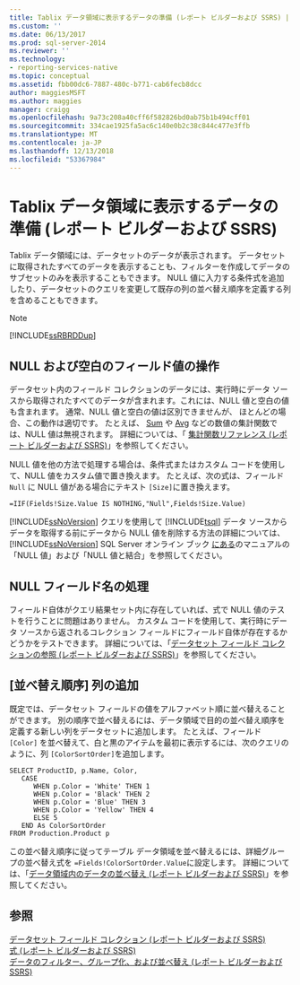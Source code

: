 ```yaml
---
title: Tablix データ領域に表示するデータの準備 (レポート ビルダーおよび SSRS) | Microsoft Docs
ms.custom: ''
ms.date: 06/13/2017
ms.prod: sql-server-2014
ms.reviewer: ''
ms.technology:
- reporting-services-native
ms.topic: conceptual
ms.assetid: fbb00dc6-7887-480c-b771-cab6fecb8dcc
author: maggiesMSFT
ms.author: maggies
manager: craigg
ms.openlocfilehash: 9a73c208a40cff6f582826bd0ab75b1b494cff01
ms.sourcegitcommit: 334cae1925fa5ac6c140e0b2c38c844c477e3ffb
ms.translationtype: MT
ms.contentlocale: ja-JP
ms.lasthandoff: 12/13/2018
ms.locfileid: "53367984"
---
```

# <a name="preparing-data-for-display-in-a-tablix-data-region-report-builder-and-ssrs"></a>Tablix データ領域に表示するデータの準備 (レポート ビルダーおよび SSRS)
  Tablix データ領域には、データセットのデータが表示されます。 データセットに取得されたすべてのデータを表示することも、フィルターを作成してデータのサブセットのみを表示することもできます。 NULL 値に入力する条件式を追加したり、データセットのクエリを変更して既存の列の並べ替え順序を定義する列を含めることもできます。  
  
> [!NOTE]  
>  [!INCLUDE[ssRBRDDup](../../includes/ssrbrddup-md.md)]  
  
## <a name="working-with-nulls-and-blanks-in-field-values"></a>NULL および空白のフィールド値の操作  
 データセット内のフィールド コレクションのデータには、実行時にデータ ソースから取得されたすべてのデータが含まれます。これには、NULL 値と空白の値も含まれます。 通常、NULL 値と空白の値は区別できませんが、 ほとんどの場合、この動作は適切です。 たとえば、 [Sum](report-builder-functions-sum-function.md) や [Avg](report-builder-functions-avg-function.md) などの数値の集計関数では、NULL 値は無視されます。 詳細については、「 [集計関数リファレンス (レポート ビルダーおよび SSRS)](report-builder-functions-aggregate-functions-reference.md)」を参照してください。  
  
 NULL 値を他の方法で処理する場合は、条件式またはカスタム コードを使用して、NULL 値をカスタム値で置き換えます。 たとえば、次の式は、フィールド `Null` に NULL 値がある場合にテキスト `[Size]`に置き換えます。  
  
```  
=IIF(Fields!Size.Value IS NOTHING,"Null",Fields!Size.Value)  
```  
  
 [!INCLUDE[ssNoVersion](../../includes/ssnoversion-md.md)] クエリを使用して [!INCLUDE[tsql](../../includes/tsql-md.md)] データ ソースからデータを取得する前にデータから NULL 値を削除する方法の詳細については、 [!INCLUDE[ssNoVersion](../../includes/ssnoversion-md.md)] SQL Server オンライン ブック [にある](https://go.microsoft.com/fwlink/?linkid=120955)のマニュアルの「NULL 値」および「NULL 値と結合」を参照してください。  
  
## <a name="handling-null-field-names"></a>NULL フィールド名の処理  
 フィールド自体がクエリ結果セット内に存在していれば、式で NULL 値のテストを行うことに問題はありません。 カスタム コードを使用して、実行時にデータ ソースから返されるコレクション フィールドにフィールド自体が存在するかどうかをテストできます。 詳細については、「[データセット フィールド コレクションの参照 &#40;レポート ビルダーおよび SSRS&#41;](built-in-collections-dataset-fields-collection-references-report-builder.md)」を参照してください。  
  
## <a name="adding-a-sort-order-column"></a>[並べ替え順序] 列の追加  
 既定では、データセット フィールドの値をアルファベット順に並べ替えることができます。 別の順序で並べ替えるには、データ領域で目的の並べ替え順序を定義する新しい列をデータセットに追加します。 たとえば、フィールド `[Color]` を並べ替えて、白と黒のアイテムを最初に表示するには、次のクエリのように、列 `[ColorSortOrder]`を追加します。  
  
```  
SELECT ProductID, p.Name, Color,  
   CASE  
      WHEN p.Color = 'White' THEN 1  
      WHEN p.Color = 'Black' THEN 2  
      WHEN p.Color = 'Blue' THEN 3  
      WHEN p.Color = 'Yellow' THEN 4  
      ELSE 5  
   END As ColorSortOrder  
FROM Production.Product p  
```  
  
 この並べ替え順序に従ってテーブル データ領域を並べ替えるには、詳細グループの並べ替え式を `=Fields!ColorSortOrder.Value`に設定します。 詳細については、「[データ領域内のデータの並べ替え &#40;レポート ビルダーおよび SSRS&#41;](sort-data-in-a-data-region-report-builder-and-ssrs.md)」を参照してください。  
  
## <a name="see-also"></a>参照  
 [データセット フィールド コレクション &#40;レポート ビルダーおよび SSRS&#41;](../report-data/dataset-fields-collection-report-builder-and-ssrs.md)   
 [式 &#40;レポート ビルダーおよび SSRS&#41;](expressions-report-builder-and-ssrs.md)   
 [データのフィルター、グループ化、および並べ替え &#40;レポート ビルダーおよび SSRS&#41;](filter-group-and-sort-data-report-builder-and-ssrs.md)  
  
  
